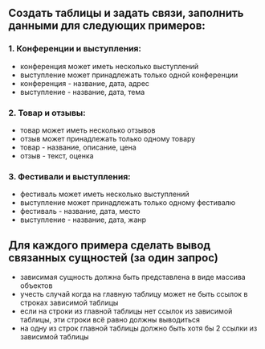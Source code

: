 ## Создать таблицы и задать связи, заполнить данными для следующих примеров:

### 1. Конференции и выступления:
- конференция может иметь несколько выступлений
- выступление может принадлежать только одной конференции
- конференция - название, дата, адрес
- выступление - название, дата, тема

### 2. Товар и отзывы:
- товар может иметь несколько отзывов
- отзыв может принадлежать только одному товару
- товар - название, описание, цена
- отзыв - текст, оценка

### 3. Фестивали и выступления:
- фестиваль может иметь несколько выступлений
- выступление может принадлежать только одному фестивалю
- фестиваль - название, дата, место
- выступление - название, дата, жанр

## Для каждого примера сделать вывод связанных сущностей (за один запрос)
- зависимая сущность должна быть представлена в виде массива объектов
- учесть случай когда на главную таблицу может не быть ссылок в строках зависимой таблицы
- если на строки из главной таблицы нет ссылок из зависимой таблицы, эти строки всё равно должны выводиться
- на одну из строк главной таблицы должно быть хотя бы 2 ссылки из зависимой таблицы
